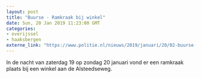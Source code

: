```yaml
---
layout: post
title: "Buurse - Ramkraak bij winkel"
date: Sun, 20 Jan 2019 11:23:00 GMT
categories: 
- overijssel 
- haaksbergen 
externe_link: "https://www.politie.nl/nieuws/2019/januari/20/02-buurse-ramkraak-bij-winkel.html"
---
```


In de nacht van zaterdag 19 op zondag 20 januari vond er een ramkraak plaats bij een winkel aan de Alsteedseweg.
